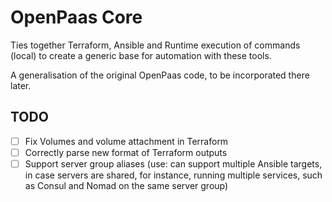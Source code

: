 # OpenPaas Core
Ties together Terraform, Ansible and Runtime execution of commands (local) to create a generic base for automation with these tools.

A generalisation of the original OpenPaas code, to be incorporated there later.


## TODO
- [ ] Fix Volumes and volume attachment in Terraform
- [ ] Correctly parse new format of Terraform outputs
- [ ] Support server group aliases (use: can support multiple Ansible targets, in case servers are shared, for instance, running multiple services, such as Consul and Nomad on the same server group)